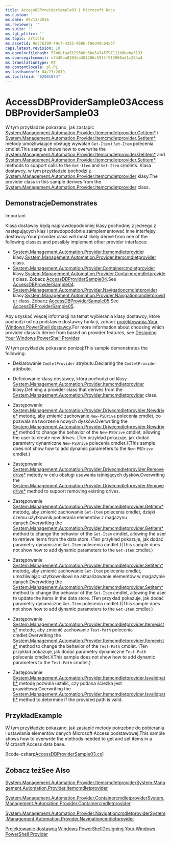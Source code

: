 ```yaml
---
title: AccessDBProviderSample03 | Microsoft Docs
ms.custom: ''
ms.date: 09/13/2016
ms.reviewer: ''
ms.suite: ''
ms.tgt_pltfrm: ''
ms.topic: article
ms.assetid: 9e576199-49c7-4355-9686-f9ed40c64a5f
caps.latest.revision: 10
ms.openlocfilehash: 57b6cfaa5f29300c60a5a745797111b6beba3133
ms.sourcegitcommit: e7445ba8203da304286c591ff513900ad1c244a4
ms.translationtype: MT
ms.contentlocale: pl-PL
ms.lasthandoff: 04/23/2019
ms.locfileid: "62081074"
---
```

# <a name="accessdbprovidersample03"></a><span data-ttu-id="f106b-102">AccessDBProviderSample03</span><span class="sxs-lookup"><span data-stu-id="f106b-102">AccessDBProviderSample03</span></span>

<span data-ttu-id="f106b-103">W tym przykładzie pokazano, jak zastąpić [System.Management.Automation.Provider.Itemcmdletprovider.Getitem\*](/dotnet/api/System.Management.Automation.Provider.ItemCmdletProvider.GetItem) i [System.Management.Automation.Provider.Itemcmdletprovider.Setitem\*](/dotnet/api/System.Management.Automation.Provider.ItemCmdletProvider.SetItem) metody umożliwiające obsługę wywołań `Get-Item` i `Set-Item` polecenia cmdlet.</span><span class="sxs-lookup"><span data-stu-id="f106b-103">This sample shows how to overwrite the [System.Management.Automation.Provider.Itemcmdletprovider.Getitem\*](/dotnet/api/System.Management.Automation.Provider.ItemCmdletProvider.GetItem) and [System.Management.Automation.Provider.Itemcmdletprovider.Setitem\*](/dotnet/api/System.Management.Automation.Provider.ItemCmdletProvider.SetItem) methods to support calls to the `Get-Item` and `Set-Item` cmdlets.</span></span> <span data-ttu-id="f106b-104">Klasa dostawcy, w tym przykładzie pochodzi z [System.Management.Automation.Provider.Itemcmdletprovider](/dotnet/api/System.Management.Automation.Provider.ItemCmdletProvider) klasy.</span><span class="sxs-lookup"><span data-stu-id="f106b-104">The provider class in this sample derives from the [System.Management.Automation.Provider.Itemcmdletprovider](/dotnet/api/System.Management.Automation.Provider.ItemCmdletProvider) class.</span></span>

## <a name="demonstrates"></a><span data-ttu-id="f106b-105">Demonstracje</span><span class="sxs-lookup"><span data-stu-id="f106b-105">Demonstrates</span></span>

> [!IMPORTANT]
> <span data-ttu-id="f106b-106">Klasa dostawcy będą najprawdopodobniej klasy pochodnej z jednego z następujących klas i prawdopodobnie zaimplementować inne interfejsy dostawcy:</span><span class="sxs-lookup"><span data-stu-id="f106b-106">Your provider class will most likely derive from one of the following classes and possibly implement other provider interfaces:</span></span>
>
> -   <span data-ttu-id="f106b-107">[System.Management.Automation.Provider.Itemcmdletprovider](/dotnet/api/System.Management.Automation.Provider.ItemCmdletProvider) klasy.</span><span class="sxs-lookup"><span data-stu-id="f106b-107">[System.Management.Automation.Provider.Itemcmdletprovider](/dotnet/api/System.Management.Automation.Provider.ItemCmdletProvider) class.</span></span>
> -   <span data-ttu-id="f106b-108">[System.Management.Automation.Provider.Containercmdletprovider](/dotnet/api/System.Management.Automation.Provider.ContainerCmdletProvider) klasy.</span><span class="sxs-lookup"><span data-stu-id="f106b-108">[System.Management.Automation.Provider.Containercmdletprovider](/dotnet/api/System.Management.Automation.Provider.ContainerCmdletProvider) class.</span></span> <span data-ttu-id="f106b-109">Zobacz [AccessDBProviderSample04](./accessdbprovidersample04.md).</span><span class="sxs-lookup"><span data-stu-id="f106b-109">See [AccessDBProviderSample04](./accessdbprovidersample04.md).</span></span>
> -   <span data-ttu-id="f106b-110">[System.Management.Automation.Provider.Navigationcmdletprovider](/dotnet/api/System.Management.Automation.Provider.NavigationCmdletProvider) klasy.</span><span class="sxs-lookup"><span data-stu-id="f106b-110">[System.Management.Automation.Provider.Navigationcmdletprovider](/dotnet/api/System.Management.Automation.Provider.NavigationCmdletProvider) class.</span></span> <span data-ttu-id="f106b-111">Zobacz [AccessDBProviderSample05](./accessdbprovidersample05.md).</span><span class="sxs-lookup"><span data-stu-id="f106b-111">See [AccessDBProviderSample05](./accessdbprovidersample05.md).</span></span>
>
> <span data-ttu-id="f106b-112">Aby uzyskać więcej informacji na temat wybierania klasy dostawcy, które pochodzi od na podstawie dostawcy funkcji, zobacz [projektowania Your Windows PowerShell dostawcy](./provider-types.md).</span><span class="sxs-lookup"><span data-stu-id="f106b-112">For more information about choosing which provider class to derive from based on provider features, see [Designing Your Windows PowerShell Provider](./provider-types.md).</span></span>

<span data-ttu-id="f106b-113">W tym przykładzie pokazano poniżej:</span><span class="sxs-lookup"><span data-stu-id="f106b-113">This sample demonstrates the following:</span></span>

- <span data-ttu-id="f106b-114">Deklarowanie `CmdletProvider` atrybutu.</span><span class="sxs-lookup"><span data-stu-id="f106b-114">Declaring the `CmdletProvider` attribute.</span></span>

- <span data-ttu-id="f106b-115">Definiowanie klasy dostawcy, która pochodzi od klasy [System.Management.Automation.Provider.Itemcmdletprovider](/dotnet/api/System.Management.Automation.Provider.ItemCmdletProvider) klasy.</span><span class="sxs-lookup"><span data-stu-id="f106b-115">Defining a provider class that derives from the [System.Management.Automation.Provider.Itemcmdletprovider](/dotnet/api/System.Management.Automation.Provider.ItemCmdletProvider) class.</span></span>

- <span data-ttu-id="f106b-116">Zastępowanie [System.Management.Automation.Provider.Drivecmdletprovider.Newdrive\*](/dotnet/api/System.Management.Automation.Provider.DriveCmdletProvider.NewDrive) metodę, aby zmienić zachowanie `New-PSDrive` polecenia cmdlet, co pozwala na tworzenie nowych dysków.</span><span class="sxs-lookup"><span data-stu-id="f106b-116">Overwriting the [System.Management.Automation.Provider.Drivecmdletprovider.Newdrive\*](/dotnet/api/System.Management.Automation.Provider.DriveCmdletProvider.NewDrive) method to change the behavior of the `New-PSDrive` cmdlet, allowing the user to create new drives.</span></span> <span data-ttu-id="f106b-117">(Ten przykład pokazuje, jak dodać parametry dynamiczne `New-PSDrive` polecenia cmdlet.)</span><span class="sxs-lookup"><span data-stu-id="f106b-117">(This sample does not show how to add dynamic parameters to the `New-PSDrive` cmdlet.)</span></span>

- <span data-ttu-id="f106b-118">Zastępowanie [System.Management.Automation.Provider.Drivecmdletprovider.Removedrive\*](/dotnet/api/System.Management.Automation.Provider.DriveCmdletProvider.RemoveDrive) metody w celu obsługi usuwania istniejących dysków.</span><span class="sxs-lookup"><span data-stu-id="f106b-118">Overwriting the [System.Management.Automation.Provider.Drivecmdletprovider.Removedrive\*](/dotnet/api/System.Management.Automation.Provider.DriveCmdletProvider.RemoveDrive) method to support removing existing drives.</span></span>

- <span data-ttu-id="f106b-119">Zastępowanie [System.Management.Automation.Provider.Itemcmdletprovider.Getitem\*](/dotnet/api/System.Management.Automation.Provider.ItemCmdletProvider.GetItem) metodę, aby zmienić zachowanie `Get-Item` polecenia cmdlet, dzięki czemu użytkownik pobierania elementów z magazynu danych.</span><span class="sxs-lookup"><span data-stu-id="f106b-119">Overwriting the [System.Management.Automation.Provider.Itemcmdletprovider.Getitem\*](/dotnet/api/System.Management.Automation.Provider.ItemCmdletProvider.GetItem) method to change the behavior of the `Get-Item` cmdlet, allowing the user to retrieve items from the data store.</span></span> <span data-ttu-id="f106b-120">(Ten przykład pokazuje, jak dodać parametry dynamiczne `Get-Item` polecenia cmdlet.)</span><span class="sxs-lookup"><span data-stu-id="f106b-120">(This sample does not show how to add dynamic parameters to the `Get-Item` cmdlet.)</span></span>

- <span data-ttu-id="f106b-121">Zastępowanie [System.Management.Automation.Provider.Itemcmdletprovider.Setitem\*](/dotnet/api/System.Management.Automation.Provider.ItemCmdletProvider.SetItem) metodę, aby zmienić zachowanie `Set-Item` polecenia cmdlet, umożliwiając użytkownikowi na aktualizowanie elementów w magazynie danych.</span><span class="sxs-lookup"><span data-stu-id="f106b-121">Overwriting the [System.Management.Automation.Provider.Itemcmdletprovider.Setitem\*](/dotnet/api/System.Management.Automation.Provider.ItemCmdletProvider.SetItem) method to change the behavior of the `Set-Item` cmdlet, allowing the user to update the items in the data store.</span></span> <span data-ttu-id="f106b-122">(Ten przykład pokazuje, jak dodać parametry dynamiczne `Get-Item` polecenia cmdlet.)</span><span class="sxs-lookup"><span data-stu-id="f106b-122">(This sample does not show how to add dynamic parameters to the `Get-Item` cmdlet.)</span></span>

- <span data-ttu-id="f106b-123">Zastępowanie [System.Management.Automation.Provider.Itemcmdletprovider.Itemexists\*](/dotnet/api/System.Management.Automation.Provider.ItemCmdletProvider.ItemExists) metodę, aby zmienić zachowanie `Test-Path` polecenia cmdlet.</span><span class="sxs-lookup"><span data-stu-id="f106b-123">Overwriting the [System.Management.Automation.Provider.Itemcmdletprovider.Itemexists\*](/dotnet/api/System.Management.Automation.Provider.ItemCmdletProvider.ItemExists) method to change the behavior of the `Test-Path` cmdlet.</span></span> <span data-ttu-id="f106b-124">(Ten przykład pokazuje, jak dodać parametry dynamiczne `Test-Path` polecenia cmdlet.)</span><span class="sxs-lookup"><span data-stu-id="f106b-124">(This sample does not show how to add dynamic parameters to the `Test-Path` cmdlet.)</span></span>

- <span data-ttu-id="f106b-125">Zastępowanie [System.Management.Automation.Provider.Itemcmdletprovider.Isvalidpath\*](/dotnet/api/System.Management.Automation.Provider.ItemCmdletProvider.IsValidPath) metodę pozwala ustalić, czy podana ścieżka jest prawidłowa.</span><span class="sxs-lookup"><span data-stu-id="f106b-125">Overwriting the [System.Management.Automation.Provider.Itemcmdletprovider.Isvalidpath\*](/dotnet/api/System.Management.Automation.Provider.ItemCmdletProvider.IsValidPath) method to determine if the provided path is valid.</span></span>

## <a name="example"></a><span data-ttu-id="f106b-126">Przykład</span><span class="sxs-lookup"><span data-stu-id="f106b-126">Example</span></span>

<span data-ttu-id="f106b-127">W tym przykładzie pokazano, jak zastąpić metody potrzebne do pobierania i ustawiania elementów danych Microsoft Access podstawowej.</span><span class="sxs-lookup"><span data-stu-id="f106b-127">This sample shows how to overwrite the methods needed to get and set items in a Microsoft Access data base.</span></span>

[!code-csharp[AccessDBProviderSample03.cs](../../powershell-sdk-samples/SDK-2.0/csharp/AccessDBProviderSample06/AccessDBProviderSample06.cs#L11-L976 "AccessDBProviderSample03.cs")]

## <a name="see-also"></a><span data-ttu-id="f106b-128">Zobacz też</span><span class="sxs-lookup"><span data-stu-id="f106b-128">See Also</span></span>

[<span data-ttu-id="f106b-129">System.Management.Automation.Provider.Itemcmdletprovider</span><span class="sxs-lookup"><span data-stu-id="f106b-129">System.Management.Automation.Provider.Itemcmdletprovider</span></span>](/dotnet/api/System.Management.Automation.Provider.ItemCmdletProvider)

[<span data-ttu-id="f106b-130">System.Management.Automation.Provider.Containercmdletprovider</span><span class="sxs-lookup"><span data-stu-id="f106b-130">System.Management.Automation.Provider.Containercmdletprovider</span></span>](/dotnet/api/System.Management.Automation.Provider.ContainerCmdletProvider)

[<span data-ttu-id="f106b-131">System.Management.Automation.Provider.Navigationcmdletprovider</span><span class="sxs-lookup"><span data-stu-id="f106b-131">System.Management.Automation.Provider.Navigationcmdletprovider</span></span>](/dotnet/api/System.Management.Automation.Provider.NavigationCmdletProvider)

[<span data-ttu-id="f106b-132">Projektowanie dostawcą Windows PowerShell</span><span class="sxs-lookup"><span data-stu-id="f106b-132">Designing Your Windows PowerShell Provider</span></span>](./provider-types.md)